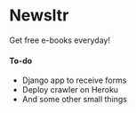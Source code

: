 # Newsltr
Get free e-books everyday! 

#### To-do
* Django app to receive forms
* Deploy crawler on Heroku
* And some other small things

